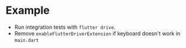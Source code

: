 # Example

* Run integration tests with `flutter drive`.
* Remove `enableFlutterDriverExtension` if keyboard doesn't work in `main.dart` 
